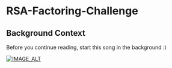 # RSA-Factoring-Challenge

## Background Context

Before you continue reading, start this song in the background :)

[![IMAGE_ALT](https://img.youtube.com/vi/tGSUjuSBt1A/0.jpg)](https://www.youtube.com/watch?v=tGSUjuSBt1A)